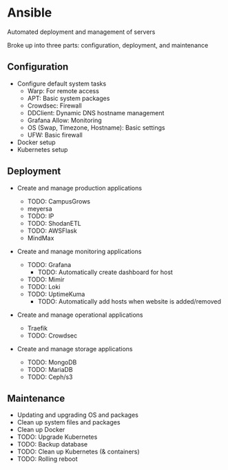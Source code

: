 # Ansible
Automated deployment and management of servers

Broke up into three parts: configuration, deployment, and maintenance

## Configuration 
- Configure default system tasks 
    - Warp: For remote access
    - APT: Basic system packages
    - Crowdsec: Firewall 
    - DDClient: Dynamic DNS hostname management
    - Grafana Allow: Monitoring
    - OS (Swap, Timezone, Hostname): Basic settings
    - UFW: Basic firewall
- Docker setup
- Kubernetes setup

## Deployment 
- Create and manage production applications
    - TODO: CampusGrows 
    - meyersa
    - TODO: IP
    - TODO: ShodanETL
    - TODO: AWSFlask
    - MindMax

- Create and manage monitoring applications
    - TODO: Grafana
        - TODO: Automatically create dashboard for host
    - TODO: Mimir
    - TODO: Loki
    - TODO: UptimeKuma
        - TODO: Automatically add hosts when website is added/removed
    
- Create and manage operational applications 
    - Traefik
    - TODO: Crowdsec
    
- Create and manage storage applications 
    - TODO: MongoDB
    - TODO: MariaDB
    - TODO: Ceph/s3

## Maintenance 
- Updating and upgrading OS and packages 
- Clean up system files and packages 
- Clean up Docker 
- TODO: Upgrade Kubernetes 
- TODO: Backup database 
- TODO: Clean up Kubernetes (& containers)
- TODO: Rolling reboot